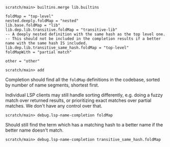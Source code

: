 ``` ucm :hide
scratch/main> builtins.merge lib.builtins
```

``` unison :hide
foldMap = "top-level"
nested.deeply.foldMap = "nested"
lib.base.foldMap = "lib"
lib.dep.lib.transitive.foldMap = "transitive-lib"
-- A deeply nested definition with the same hash as the top level one.
-- This should not be included in the completion results if a better name with the same hash IS included.
lib.dep.lib.transitive_same_hash.foldMap = "top-level"
foldMapWith = "partial match"

other = "other"
```

``` ucm :hide
scratch/main> add
```

Completion should find all the `foldMap` definitions in the codebase,
sorted by number of name segments, shortest first.

Individual LSP clients may still handle sorting differently, e.g. doing a fuzzy match over returned results, or
prioritizing exact matches over partial matches. We don't have any control over that.

``` ucm
scratch/main> debug.lsp-name-completion foldMap
```

Should still find the term which has a matching hash to a better name if the better name doesn't match.
``` ucm
scratch/main> debug.lsp-name-completion transitive_same_hash.foldMap
```
